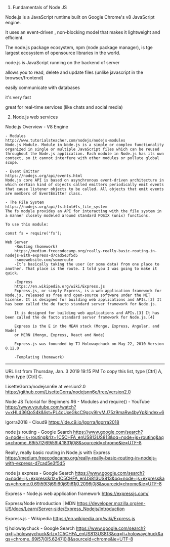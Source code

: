 1. Fundamentals of Node JS 

Node.js is a JavaScript runtime built on Google Chrome's v8 JavaScript engine.

It uses an event-driven , non-blocking model that makes it lightweight and efficient. 

The node.js package ecosystem, npm (node package manager), is tge largest ecosystem of opensource libraries in the world. 

node.js is JavaScript running on the backend of server 

allows you to read, delete and update files (unlike javascript in the browser/frontend) 

easily communicate with databases

it's very fast 

great for real-time services (like chats and social media) 

2. Node.js web services 

Node.js Overview 
    - V8 Engine 
    
    - Modules
    http://www.tutorialsteacher.com/nodejs/nodejs-modules
    Node.js Module. Module in Node.js is a simple or complex functionality organized in single or multiple JavaScript files which can be reused throughout the Node.js application. Each module in Node.js has its own context, so it cannot interfere with other modules or pollute global scope.
    
    - Event Emitter 
    https://nodejs.org/api/events.html
    Node.js core API is based on asynchronous event-driven architecture in which certain kind of objects called emitters periodically emit events that cause listener objects to be called. All objects that emit events are members of EventEmitter class.

    - The File System 
    https://nodejs.org/api/fs.html#fs_file_system
    The fs module provides an API for interacting with the file system in a manner closely modeled around standard POSIX (unix) functions.

    To use this module:

    const fs = require('fs');
    
    Web Server
        -Routing (homework)
        https://medium.freecodecamp.org/really-really-basic-routing-in-nodejs-with-express-d7cad5e3f5d5
        -somewebsite.com/someroute
        -It’s basically taking the user (or some data) from one place to another. That place is the route. I told you I was going to make it quick.
        
        -Express
        https://en.wikipedia.org/wiki/Express.js
        Express.js, or simply Express, is a web application framework for Node.js, released as free and open-source software under the MIT License. It is designed for building web applications and APIs.[3] It has been called the de facto standard server framework for Node.js.
        
        It is designed for building web applications and APIs.[3] It has been called the de facto standard server framework for Node.js.[4]
        
        Express is the E in the MEAN stack (Mongo, Express, Angular, and Node)
        or MERN (Mongo, Express, React and Node)
        
        Express.js was foounded by TJ Holowaychuck on May 22, 2010 Version 0.12.0
        
        -Templating (homework) 
        
        
        
        
        
   
___________________________________________________________   
   
   URL list from Thursday, Jan. 3 2019 19:15 PM
To copy this list, type [Ctrl] A, then type [Ctrl] C. 

LisetteGorra/nodejsnn6e at version2.0
https://github.com/LisetteGorra/nodejsnn6e/tree/version2.0

Node JS Tutorial for Beginners #6 - Modules and require() - YouTube
https://www.youtube.com/watch?v=xHLd36QoS4k&list=PL4cUxeGkcC9gcy9lrvMJ75z9maRw4byYp&index=6

lgorra2018 - Cloud9
https://ide.c9.io/lgorra/lgorra2018

node js routing - Google Search
https://www.google.com/search?q=node+js+routing&rlz=1C5CHFA_enUS813US813&oq=node+js+routing&aqs=chrome..69i57l2j69i59l4.1831j0j8&sourceid=chrome&ie=UTF-8

Really, really basic routing in Node.js with Express
https://medium.freecodecamp.org/really-really-basic-routing-in-nodejs-with-express-d7cad5e3f5d5

node js express - Google Search
https://www.google.com/search?q=node+js+express&rlz=1C5CHFA_enUS813US813&oq=node+js+express&aqs=chrome.0.69i59l3j69i60j69i61j0.2096j0j8&sourceid=chrome&ie=UTF-8

Express - Node.js web application framework
https://expressjs.com/

Express/Node introduction | MDN
https://developer.mozilla.org/en-US/docs/Learn/Server-side/Express_Nodejs/Introduction

Express.js - Wikipedia
https://en.wikipedia.org/wiki/Express.js

tj holowaychuck - Google Search
https://www.google.com/search?q=tj+holowaychuck&rlz=1C5CHFA_enUS813US813&oq=tj+holowaychuck&aqs=chrome..69i57j0l5.6247j0j8&sourceid=chrome&ie=UTF-8
